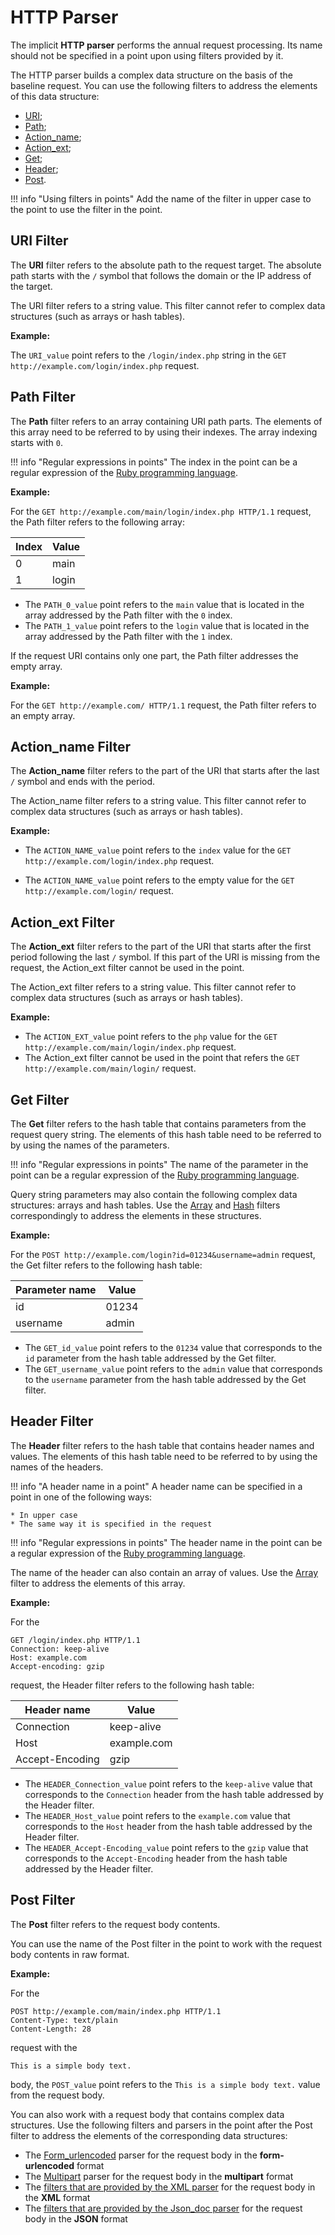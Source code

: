 [link-ruby]:                http://ruby-doc.org/core-2.6.1/doc/regexp_rdoc.html
[link-formurlencoded]:      form-urlencoded.md
[link-multipart]:           multipart.md
[link-xml]:                 xml.md
[link-json]:                json.md

[link-get-array]:           array.md#the-example-of-using-the-get-filter-with-the-array-filter
[link-get-hash]:            hash.md#the-example-of-using-the-get-filter-and-the-hash-filter
[link-header-array]:        array.md#the-example-of-using-the-header-filter-with-the-array-filter

[anchor1]:      #uri-filter
[anchor2]:      #path-filter
[anchor3]:      #actionname-filter
[anchor4]:      #actionext-filter
[anchor5]:      #get-filter
[anchor6]:      #header-filter
[anchor7]:      #post-filter

# HTTP Parser

The implicit **HTTP parser** performs the annual request processing. Its name should not be specified in a point upon using filters provided by it.

The HTTP parser builds a complex data structure on the basis of the baseline request. You can use the following filters to address the elements of this data structure:

* [URI][anchor1];
* [Path][anchor2];
* [Action_name][anchor3];
* [Action_ext][anchor4];
* [Get][anchor5];
* [Header][anchor6];
* [Post][anchor7].

!!! info "Using filters in points"
    Add the name of the filter in upper case to the point to use the filter in the point.

## URI Filter

The **URI** filter refers to the absolute path to the request target. The absolute path starts with the `/` symbol that follows the domain or the IP address of the target.

The URI filter refers to a string value. This filter cannot refer to complex data structures (such as arrays or hash tables).

**Example:** 

The `URI_value` point refers to the `/login/index.php` string in the `GET http://example.com/login/index.php` request.


## Path Filter

The **Path** filter refers to an array containing URI path parts. The elements of this array need to be referred to by using their indexes. The array indexing starts with `0`.

!!! info "Regular expressions in points"
    The index in the point can be a regular expression of the [Ruby programming language][link-ruby].  

**Example:** 

For the `GET http://example.com/main/login/index.php HTTP/1.1` request, the Path filter refers to the following array:

| Index  | Value    |
|--------|----------|
| 0      | main     |
| 1      | login    |

* The `PATH_0_value` point refers to the `main` value that is located in the array addressed by the Path filter with the `0` index.
* The `PATH_1_value` point refers to the `login` value that is located in the array addressed by the Path filter with the `1` index.

If the request URI contains only one part, the Path filter addresses the empty array.

**Example:**

For the `GET http://example.com/ HTTP/1.1` request, the Path filter refers to an empty array.

## Action_name Filter

The **Action_name** filter refers to the part of the URI that starts after the last `/` symbol and ends with the period.

The Action_name filter refers to a string value. This filter cannot refer to complex data structures (such as arrays or hash tables).


**Example:** 
* The `ACTION_NAME_value` point refers to the `index` value for the `GET http://example.com/login/index.php` request.

* The `ACTION_NAME_value` point refers to the empty value for the `GET http://example.com/login/` request.


## Action_ext Filter

The **Action_ext** filter refers to the part of the URI that starts after the first period following the last `/` symbol. If this part of the URI is missing from the request, the Action_ext filter cannot be used in the point.

The Action_ext filter refers to a string value. This filter cannot refer to complex data structures (such as arrays or hash tables).

**Example:** 

* The `ACTION_EXT_value` point refers to the `php` value for the `GET http://example.com/main/login/index.php` request.
* The Action_ext filter cannot be used in the point that refers the `GET http://example.com/main/login/` request.

## Get Filter

The **Get** filter refers to the hash table that contains parameters from the request query string. The elements of this hash table need to be referred to by using the names of the parameters.

!!! info "Regular expressions in points"
    The name of the parameter in the point can be a regular expression of the [Ruby programming language][link-ruby].

Query string parameters may also contain the following complex data structures: arrays and hash tables. Use the [Array][link-get-array] and [Hash][link-get-hash] filters correspondingly to address the elements in these structures.

**Example:** 

For the `POST http://example.com/login?id=01234&username=admin` request, the Get filter refers to the following hash table:

| Parameter name | Value |
|----------------|-------|
| id             | 01234 |
| username       | admin |

* The `GET_id_value` point refers to the `01234` value that corresponds to the `id` parameter from the hash table addressed by the Get filter.
* The `GET_username_value` point refers to the `admin` value that corresponds to the `username` parameter from the hash table addressed by the Get filter.


## Header Filter

The **Header** filter refers to the hash table that contains header names and values. The elements of this hash table need to be referred to by using the names of the headers.

!!! info "A header name in a point"
    A header name can be specified in a point in one of the following ways:

    * In upper case
    * The same way it is specified in the request

!!! info "Regular expressions in points"
    The header name in the point can be a regular expression of the [Ruby programming language][link-ruby].


The name of the header can also contain an array of values. Use the [Array][link-header-array] filter to address the elements of this array.

**Example:** 

For the

```
GET /login/index.php HTTP/1.1
Connection: keep-alive
Host: example.com
Accept-encoding: gzip
```

request, the Header filter refers to the following hash table:

| Header name     | Value       |
|-----------------|-------------|
| Connection      | keep-alive  |
| Host            | example.com |
| Accept-Encoding | gzip        |

* The `HEADER_Connection_value` point refers to the `keep-alive` value that corresponds to the `Connection` header from the hash table addressed by the Header filter.
* The `HEADER_Host_value` point refers to the `example.com` value that corresponds to the `Host` header from the hash table addressed by the Header filter.
* The `HEADER_Accept-Encoding_value` point refers to the `gzip` value that corresponds to the `Accept-Encoding` header from the hash table addressed by the Header filter.



## Post Filter

The **Post** filter refers to the request body contents.

You can use the name of the Post filter in the point to work with the request body contents in raw format.

**Example:** 

For the

```
POST http://example.com/main/index.php HTTP/1.1
Content-Type: text/plain
Content-Length: 28
```

request with the

```
This is a simple body text.
```

body, the `POST_value` point refers to the `This is a simple body text.` value from the request body.

You can also work with a request body that contains complex data structures. Use the following filters and parsers in the point after the Post filter to address the elements of the corresponding data structures: 
* The [Form_urlencoded][link-formurlencoded] parser for the request body in the **form-urlencoded** format
* The [Multipart][link-multipart] parser for the request body in the **multipart** format
* The [filters that are provided by the XML parser][link-xml] for the request body in the **XML** format
* The [filters that are provided by the Json_doc parser][link-json] for the request body in the **JSON** format 
